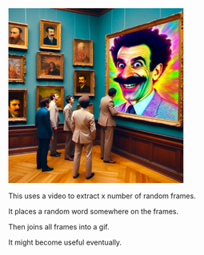 <img src="borat.jpg" width="350">

This uses a video to extract x number of random frames.

It places a random word somewhere on the frames.

Then joins all frames into a gif.

It might become useful eventually.